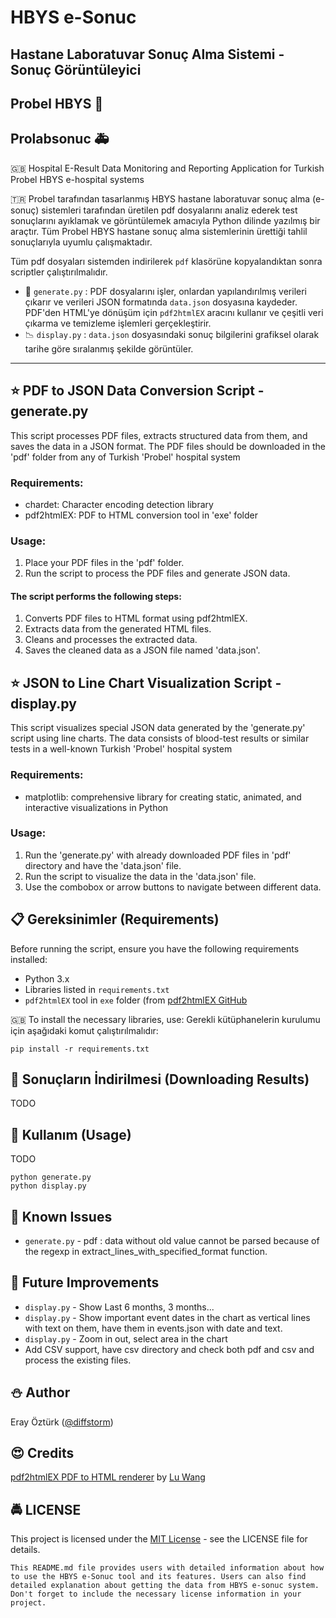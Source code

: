 # HBYS e-Sonuc
## Hastane Laboratuvar Sonuç Alma Sistemi - Sonuç Görüntüleyici
## Probel HBYS :hospital:
## Prolabsonuc :ambulance:

:uk: Hospital E-Result Data Monitoring and Reporting Application for Turkish Probel HBYS e-hospital systems

:tr: Probel tarafından tasarlanmış HBYS hastane laboratuvar sonuç alma (e-sonuç) sistemleri tarafından üretilen pdf dosyalarını analiz ederek test sonuçlarını ayıklamak ve görüntülemek amacıyla Python dilinde yazılmış bir araçtır.
Tüm Probel HBYS hastane sonuç alma sistemlerinin ürettiği tahlil sonuçlarıyla uyumlu çalışmaktadır.

Tüm pdf dosyaları sistemden indirilerek `pdf` klasörüne kopyalandıktan sonra scriptler çalıştırılmalıdır.
- :hospital: `generate.py` : PDF dosyalarını işler, onlardan yapılandırılmış verileri çıkarır ve verileri JSON formatında `data.json` dosyasına kaydeder. PDF'den HTML'ye dönüşüm için `pdf2htmlEX` aracını kullanır ve çeşitli veri çıkarma ve temizleme işlemleri gerçekleştirir.
- :chart_with_downwards_trend: `display.py`  : `data.json` dosyasındaki sonuç bilgilerini grafiksel olarak tarihe göre sıralanmış şekilde görüntüler.

---

## :star: PDF to JSON Data Conversion Script - generate.py
This script processes PDF files, extracts structured data from them, and saves the data in a JSON format.
The PDF files should be downloaded in the 'pdf' folder from any of Turkish 'Probel' hospital system

### Requirements:
- chardet: Character encoding detection library
- pdf2htmlEX: PDF to HTML conversion tool in 'exe' folder

### Usage:
1. Place your PDF files in the 'pdf' folder.
2. Run the script to process the PDF files and generate JSON data.

#### The script performs the following steps:
1. Converts PDF files to HTML format using pdf2htmlEX.
2. Extracts data from the generated HTML files.
3. Cleans and processes the extracted data.
4. Saves the cleaned data as a JSON file named 'data.json'.

## :star: JSON to Line Chart Visualization Script - display.py
This script visualizes special JSON data generated by the 'generate.py' script using line charts.
The data consists of blood-test results or similar tests in a well-known Turkish 'Probel' hospital system

### Requirements:
- matplotlib: comprehensive library for creating static, animated, and interactive visualizations in Python

### Usage:
1. Run the 'generate.py' with already downloaded PDF files in 'pdf' directory and have the 'data.json' file.
2. Run the script to visualize the data in the 'data.json' file.
3. Use the combobox or arrow buttons to navigate between different data.

## 📋 Gereksinimler (Requirements)
Before running the script, ensure you have the following requirements installed:
- Python 3.x
- Libraries listed in `requirements.txt`
- `pdf2htmlEX` tool in `exe` folder (from [pdf2htmlEX GitHub](https://github.com/coolwanglu/pdf2htmlEX/wiki/Download)

:uk: To install the necessary libraries, use:
Gerekli kütüphanelerin kurulumu için aşağıdaki komut çalıştırılmalıdır:
```
pip install -r requirements.txt
```

## :floppy_disk: Sonuçların İndirilmesi (Downloading Results)
TODO

## :syringe: Kullanım (Usage)
TODO
```
python generate.py
python display.py
```

## :bug: Known Issues
- `generate.py` - pdf : data without old value cannot be parsed because of the regexp in extract_lines_with_specified_format function.

## :pill: Future Improvements
- `display.py` - Show Last 6 months, 3 months...
- `display.py` - Show important event dates in the chart as vertical lines with text on them, have them in events.json with date and text.
- `display.py` - Zoom in out, select area in the chart
- Add CSV support, have csv directory and check both pdf and csv and process the existing files.

## :snowman: Author
Eray Öztürk ([@diffstorm](https://github.com/diffstorm))

## :heart_eyes: Credits
[pdf2htmlEX PDF to HTML renderer](https://github.com/coolwanglu/pdf2htmlEX) by [Lu Wang](https://github.com/coolwanglu)

## 🚔 LICENSE
This project is licensed under the [MIT License](LICENSE) - see the LICENSE file for details.

```
This README.md file provides users with detailed information about how to use the HBYS e-Sonuc tool and its features. Users can also find detailed explanation about getting the data from HBYS e-sonuc system. Don't forget to include the necessary license information in your project.
```
